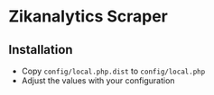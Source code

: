 Zikanalytics Scraper
====================

## Installation
- Copy `config/local.php.dist` to `config/local.php`
- Adjust the values with your configuration
